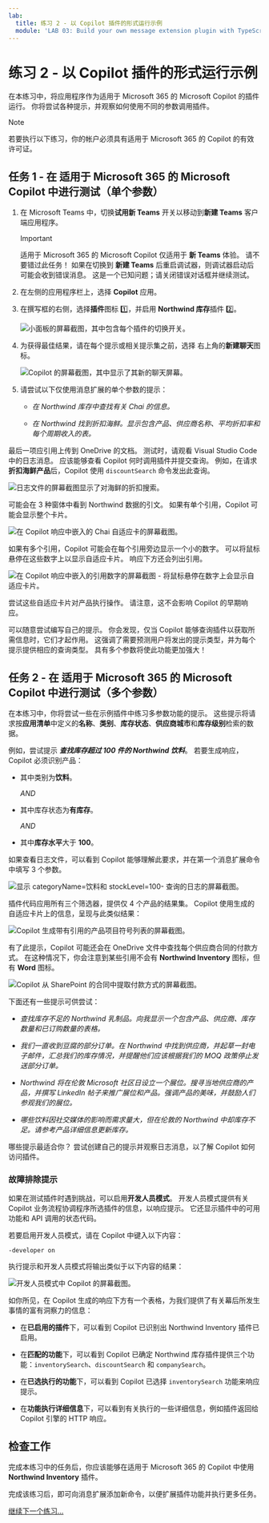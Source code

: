 ```yaml
---
lab:
  title: 练习 2 - 以 Copilot 插件的形式运行示例
  module: 'LAB 03: Build your own message extension plugin with TypeScript (TS) for Microsoft Copilot'
---
```


# 练习 2 - 以 Copilot 插件的形式运行示例

在本练习中，将应用程序作为适用于 Microsoft 365 的 Microsoft Copilot 的插件运行。 你将尝试各种提示，并观察如何使用不同的参数调用插件。

> [!NOTE]  
> 若要执行以下练习，你的帐户必须具有适用于 Microsoft 365 的 Copilot 的有效许可证。

## 任务 1 - 在 适用于 Microsoft 365 的 Microsoft Copilot 中进行测试（单个参数）

1. 在 Microsoft Teams 中，切换**试用新 Teams** 开关以移动到**新建 Teams** 客户端应用程序。

    > [!IMPORTANT]
    > 适用于 Microsoft 365 的 Microsoft Copilot 仅适用于 **新 Teams** 体验。 请不要错过此任务！ 如果在切换到 **新建 Teams** 后重启调试器，则调试器启动后可能会收到错误消息。 这是一个已知问题；请关闭错误对话框并继续测试。

1. 在左侧的应用程序栏上，选择 **Copilot** 应用。

1. 在撰写框的右侧，选择**插件**图标 1️⃣，并启用 **Northwind 库存**插件 2️⃣。

    ![小面板的屏幕截图，其中包含每个插件的切换开关。](../media/3-02-plugin-panel.png)

1. 为获得最佳结果，请在每个提示或相关提示集之前，选择 右上角的**新建聊天**图标。

    ![Copilot 的屏幕截图，其中显示了其新的聊天屏幕。](../media/3-01-new-chat.png)

1. 请尝试以下仅使用消息扩展的单个参数的提示：

    - _在 Northwind 库存中查找有关 Chai 的信息。_

    - _在 Northwind 找到折扣海鲜。显示包含产品、供应商名称、平均折扣率和每个周期收入的表。_

最后一项应引用上传到 OneDrive 的文档。 测试时，请观看 Visual Studio Code 中的日志消息。 应该能够查看 Copilot 何时调用插件并提交查询。 例如，在请求**折扣海鲜产品**后，Copilot 使用 `discountSearch` 命令发出此查询。

![日志文件的屏幕截图显示了对海鲜的折扣搜索。](../media/3-02-a-query-log-1.png)

可能会在 3 种窗体中看到 Northwind 数据的引文。 如果有单个引用，Copilot 可能会显示整个卡片。

![在 Copilot 响应中嵌入的 Chai 自适应卡的屏幕截图。](../media/3-03-a-response-on-chai.png)

如果有多个引用，Copilot 可能会在每个引用旁边显示一个小的数字。 可以将鼠标悬停在这些数字上以显示自适应卡片。 响应下方还会列出引用。

![在 Copilot 响应中嵌入的引用数字的屏幕截图 - 将鼠标悬停在数字上会显示自适应卡片。](../media/3-03-response-on-chai.png)

尝试这些自适应卡片对产品执行操作。 请注意，这不会影响 Copilot 的早期响应。

可以随意尝试编写自己的提示。 你会发现，仅当 Copilot 能够查询插件以获取所需信息时，它们才起作用。 这强调了需要预测用户将发出的提示类型，并为每个提示提供相应的查询类型。 具有多个参数将使此功能更加强大！

## 任务 2 - 在 适用于 Microsoft 365 的 Microsoft Copilot 中进行测试（多个参数）

在本练习中，你将尝试一些在示例插件中练习多参数功能的提示。 这些提示将请求按**应用清单**中定义的**名称**、**类别**、**库存状态**、**供应商城市**和**库存级别**检索的数据。

例如，尝试提示 **_查找库存超过 100 件的 Northwind 饮料_**。 若要生成响应，Copilot 必须识别产品：

- 其中类别为**饮料**。
  
  _AND_

- 其中库存状态为**有库存**。

  _AND_

- 其中**库存水平**大于 **100**。

如果查看日志文件，可以看到 Copilot 能够理解此要求，并在第一个消息扩展命令中填写 3 个参数。

![显示 categoryName=饮料和 stockLevel=100- 查询的日志的屏幕截图。](../media/3-06-find-northwind-beverages-with-more-than-100.png)

插件代码应用所有三个筛选器，提供仅 4 个产品的结果集。 Copilot 使用生成的自适应卡片上的信息，呈现与此类似结果：

![Copilot 生成带有引用的产品项目符号列表的屏幕截图。](../media/3-06-b-find-northwind-beverages-with-more-than-100.png)

有了此提示，Copilot 可能还会在 OneDrive 文件中查找每个供应商合同的付款方式。 在这种情况下，你会注意到某些引用不会有 **Northwind Inventory** 图标，但有 **Word** 图标。

![Copilot 从 SharePoint 的合同中提取付款方式的屏幕截图。](../media/3-06-c-payment-terms.png)

下面还有一些提示可供尝试：

- _查找库存不足的 Northwind 乳制品。向我显示一个包含产品、供应商、库存数量和已订购数量的表格。_

- _我们一直收到豆腐的部分订单。在 Northwind 中找到供应商，并起草一封电子邮件，汇总我们的库存情况，并提醒他们应该根据我们的 MOQ 政策停止发送部分订单。_

- _Northwind 将在伦敦 Microsoft 社区日设立一个展位。搜寻当地供应商的产品，并撰写 LinkedIn 帖子来推广展位和产品。强调产品的美味，并鼓励人们参观我们的展位。_

- _哪些饮料因社交媒体的影响而需求量大，但在伦敦的 Northwind 中却库存不足。请参考产品详细信息更新库存。_

哪些提示最适合你？ 尝试创建自己的提示并观察日志消息，以了解 Copilot 如何访问插件。

### 故障排除提示

如果在测试插件时遇到挑战，可以启用**开发人员模式**。 开发人员模式提供有关 Copilot 业务流程协调程序所选插件的信息，以响应提示。 它还显示插件中的可用功能和 API 调用的状态代码。

若要启用开发人员模式，请在 Copilot 中键入以下内容：

```console
-developer on
```

执行提示和开发人员模式将输出类似于以下内容的结果： 

![开发人员模式中 Copilot 的屏幕截图。](../media/3-03-b-developer-mode.png)

如你所见，在 Copilot 生成的响应下方有一个表格，为我们提供了有关幕后所发生事情的富有洞察力的信息：

- 在**已启用的插件**下，可以看到 Copilot 已识别出 Northwind Inventory 插件已启用。

- 在**匹配的功能**下，可以看到 Copilot 已确定 Northwind 库存插件提供三个功能：`inventorySearch`、`discountSearch` 和 `companySearch`。

- 在**已选执行的功能**下，可以看到 Copilot 已选择 `inventorySearch` 功能来响应提示。

- 在**功能执行详细信息**下，可以看到有关执行的一些详细信息，例如插件返回给 Copilot 引擎的 HTTP 响应。

## 检查工作

完成本练习中的任务后，你应该能够在适用于 Microsoft 365 的 Copilot 中使用 **Northwind Inventory** 插件。 

完成该练习后，即可向消息扩展添加新命令，以便扩展插件功能并执行更多任务。 

[继续下一个练习...](./5-exercise-3-add-new-command.md)
